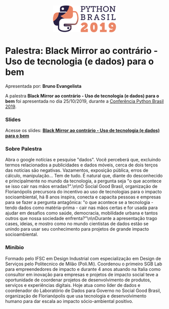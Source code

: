 <p align="center"><img src="../../logo_python_brasil_2019-01.svg" width="200"></p>

# Palestra: Black Mirror ao contrário - Uso de tecnologia (e dados) para o bem
Apresentada por: **Bruno Evangelista**


A palestra **Black Mirror ao contrário - Uso de tecnologia (e dados) para o bem** foi apresentada no dia 25/10/2019, durante a [Conferência Python Brasil 2019](http://2019.pythonbrasil.org.br).



### Slides

Acesse os slides: **[Black Mirror ao contrário - Uso de tecnologia (e dados) para o bem](./pybr2019-bruno-evangelista-black-mirror-ao-contrario-uso.pptx)**



### Sobre Palestra
Abra o google notícias e pesquise "dados". Você perceberá que, excluindo termos relacionados a publicidades e dados móveis, cerca de dois terços das notícias são negativas. Vazamentos, exposição pública, erros de cálculo, manipulação... Tem de tudo. É natural que, diante do desconhecido e principalmente no mundo da tecnologia, a pergunta seja "o que acontece se isso cair nas mãos erradas?".\n\nO Social Good Brasil, organização de Florianópolis precursora do incentivo ao uso de tecnologias para o impacto socioambiental, há 8 anos inspira, conecta e capacita pessoas e empresas para se fazer a pergunta antagônica: "o que acontece se a tecnologia - tendo dados como matéria-prima - cair nas mãos certas e for usada para ajudar em desafios como saúde, democracia, mobilidade urbana e tantos outros que nossa sociedade enfrenta?"\n\nDurante a apresentação trago cases, ideias, e mostro como no mundo cientistas de dados estão se unindo para usar seu conhecimento para projetos de grande impacto socioambiental.



### Minibio
Formado pelo IFSC em Design Industrial com especialização em Design de Serviços pelo Politecnico de Milão (Poli.Mi). Coordenou o primeiro SGB Lab para empreendedores de impacto e durante 4 anos atuando na Italia como consultor em inovação para empresas e projetos de impacto social teve a oportunidade de coordenar projetos de desenvolvimento de produtos, serviços e experiências digitais. Hoje atua como líder de dados e coordenador do Laboratório de Dados para Governo no Social Good Brasil, organização de Florianópolis que usa tecnologia e desenvolvimento humano para dar escala ao impacto sócio-ambiental positivo.


